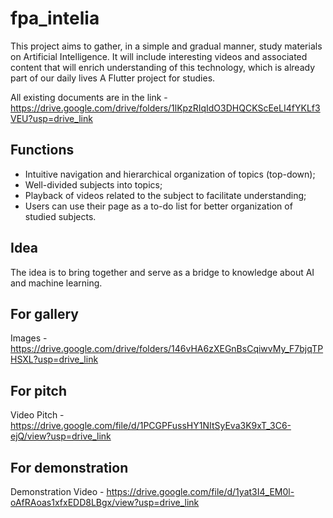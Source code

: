 # fpa_intelia

This project aims to gather, in a simple and gradual manner, study materials on Artificial Intelligence. It will include interesting videos and associated content that will enrich understanding of this technology, which is already part of our daily lives A Flutter project for studies.

All existing documents are in the link - https://drive.google.com/drive/folders/1lKpzRIqIdO3DHQCKScEeLI4fYKLf3VEU?usp=drive_link

## Functions
- Intuitive navigation and hierarchical organization of topics (top-down);
- Well-divided subjects into topics;
- Playback of videos related to the subject to facilitate understanding;
- Users can use their page as a to-do list for better organization of studied subjects.
## Idea

The idea is to bring together and serve as a bridge to knowledge about AI and machine learning.

## For gallery

Images - https://drive.google.com/drive/folders/146vHA6zXEGnBsCqiwvMy_F7bjqTPHSXL?usp=drive_link

## For pitch

Video Pitch - https://drive.google.com/file/d/1PCGPFussHY1NItSyEva3K9xT_3C6-ejQ/view?usp=drive_link

## For demonstration

Demonstration Video - https://drive.google.com/file/d/1yat3I4_EM0l-oAfRAoas1xfxEDD8LBgx/view?usp=drive_link
